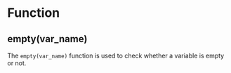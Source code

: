 # Function

## empty(var_name)

The `empty(var_name)` function is used to check whether a variable is empty or not.
